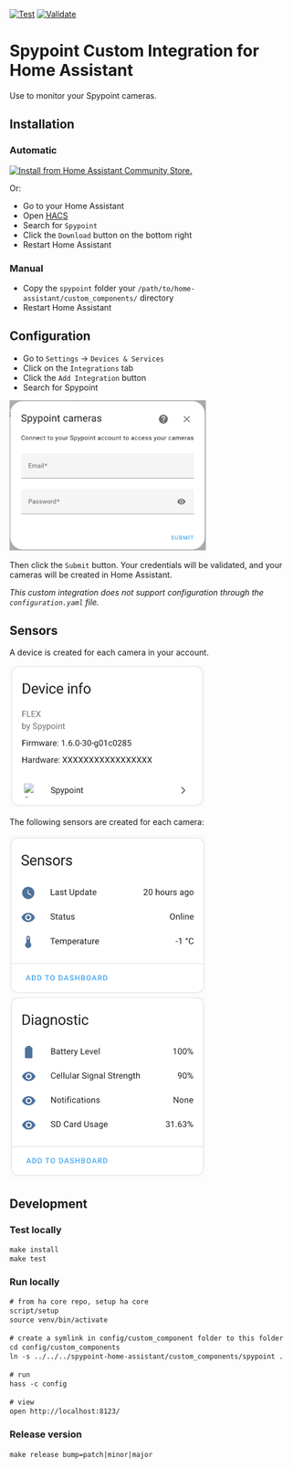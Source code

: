 [![Test](https://github.com/happydev-ca/spypoint-home-assistant/actions/workflows/test.yml/badge.svg)](https://github.com/happydev-ca/spypoint-home-assistant/actions/workflows/test.yml)
[![Validate](https://github.com/happydev-ca/spypoint-home-assistant/actions/workflows/validate.yml/badge.svg)](https://github.com/happydev-ca/spypoint-home-assistant/actions/workflows/validate.yml)

# Spypoint Custom Integration for Home Assistant

Use to monitor your Spypoint cameras.

## Installation

### Automatic

[![Install from Home Assistant Community Store.](https://my.home-assistant.io/badges/hacs_repository.svg)](https://my.home-assistant.io/redirect/hacs_repository/?owner=happydev-ca&repository=spypoint-home-assistant&category=integration)

Or:

- Go to your Home Assistant
- Open [HACS](https://hacs.xyz/)
- Search for `Spypoint`
- Click the `Download` button on the bottom right
- Restart Home Assistant

### Manual

- Copy the `spypoint` folder your `/path/to/home-assistant/custom_components/` directory
- Restart Home Assistant

## Configuration

- Go to `Settings` -> `Devices & Services`
- Click on the `Integrations` tab
- Click the `Add Integration` button
- Search for Spypoint

<img alt="Configuration" src=".img/config.png" width="344"/>

Then click the `Submit` button. Your credentials will be validated, and your cameras will be created in Home Assistant.

*This custom integration does not support configuration through the `configuration.yaml` file.*

## Sensors

A device is created for each camera in your account.

<img alt="Device" height="" src="./.img/device.png" width="344"/>

The following sensors are created for each camera:

<img alt="Sensors" height="" src="./.img/sensors.png" width="344"/>


<img alt="Diagnostic" src="./.img/diagnostic.png" width="344"/>

## Development

### Test locally

```shell
make install
make test
```

### Run locally

```shell
# from ha core repo, setup ha core
script/setup
source venv/bin/activate

# create a symlink in config/custom_component folder to this folder
cd config/custom_components
ln -s ../../../spypoint-home-assistant/custom_components/spypoint .

# run
hass -c config

# view
open http://localhost:8123/
```

### Release version

```shell
make release bump=patch|minor|major
```